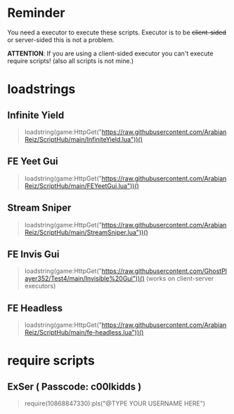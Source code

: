 # Reminder
You need a executor to execute these scripts. Executor is to be ~~client-sided~~ or server-sided this is not a problem.

**ATTENTION**: If you are using a client-sided executor you can't execute require scripts! (also all scripts is not mine.)

# **loadstrings**

## Infinite Yield
> loadstring(game:HttpGet("https://raw.githubusercontent.com/ArabianReiz/ScriptHub/main/InfiniteYield.lua"))()

## FE Yeet Gui
> loadstring(game:HttpGet("https://raw.githubusercontent.com/ArabianReiz/ScriptHub/main/FEYeetGui.lua"))()

## Stream Sniper
> loadstring(game:HttpGet("https://raw.githubusercontent.com/ArabianReiz/ScriptHub/main/StreamSniper.lua"))()

## FE Invis Gui
> loadstring(game:HttpGet("https://raw.githubusercontent.com/GhostPlayer352/Test4/main/Invisible%20Gui"))()
> (works on client-server executors)

## FE Headless
> loadstring(game:HttpGet("https://raw.githubusercontent.com/ArabianReiz/ScriptHub/main/fe-headless.lua"))()

# **require scripts**

## ExSer ( Passcode: c00lkidds )
> require(10868847330):pls("@TYPE YOUR USERNAME HERE")
